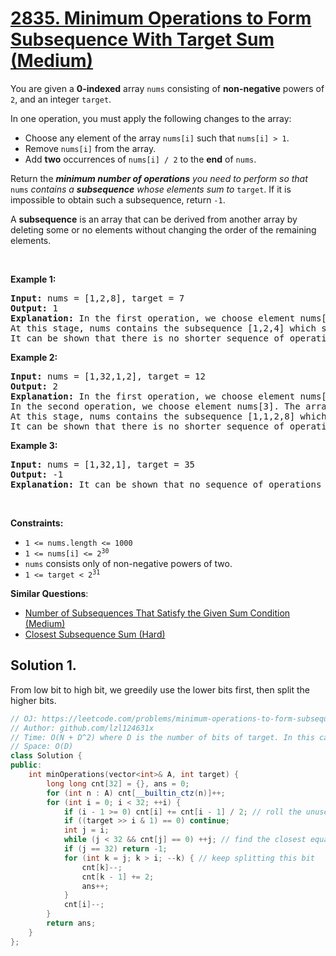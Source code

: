 # [2835. Minimum Operations to Form Subsequence With Target Sum (Medium)](https://leetcode.com/problems/minimum-operations-to-form-subsequence-with-target-sum)

<p>You are given a <strong>0-indexed</strong> array <code>nums</code> consisting of <strong>non-negative</strong> powers of <code>2</code>, and an integer <code>target</code>.</p>
<p>In one operation, you must apply the following changes to the array:</p>
<ul>
	<li>Choose any element of the array <code>nums[i]</code> such that <code>nums[i] &gt; 1</code>.</li>
	<li>Remove <code>nums[i]</code> from the array.</li>
	<li>Add <strong>two</strong> occurrences of <code>nums[i] / 2</code> to the <strong>end</strong> of <code>nums</code>.</li>
</ul>
<p>Return the <em><strong>minimum number of operations</strong> you need to perform so that </em><code>nums</code><em> contains a <strong>subsequence</strong> whose elements sum to</em> <code>target</code>. If it is impossible to obtain such a subsequence, return <code>-1</code>.</p>
<p>A <strong>subsequence</strong> is an array that can be derived from another array by deleting some or no elements without changing the order of the remaining elements.</p>
<p>&nbsp;</p>
<p><strong class="example">Example 1:</strong></p>
<pre><strong>Input:</strong> nums = [1,2,8], target = 7
<strong>Output:</strong> 1
<strong>Explanation:</strong> In the first operation, we choose element nums[2]. The array becomes equal to nums = [1,2,4,4].
At this stage, nums contains the subsequence [1,2,4] which sums up to 7.
It can be shown that there is no shorter sequence of operations that results in a subsequnce that sums up to 7.
</pre>
<p><strong class="example">Example 2:</strong></p>
<pre><strong>Input:</strong> nums = [1,32,1,2], target = 12
<strong>Output:</strong> 2
<strong>Explanation:</strong> In the first operation, we choose element nums[1]. The array becomes equal to nums = [1,1,2,16,16].
In the second operation, we choose element nums[3]. The array becomes equal to nums = [1,1,2,16,8,8]
At this stage, nums contains the subsequence [1,1,2,8] which sums up to 12.
It can be shown that there is no shorter sequence of operations that results in a subsequence that sums up to 12.</pre>
<p><strong class="example">Example 3:</strong></p>
<pre><strong>Input:</strong> nums = [1,32,1], target = 35
<strong>Output:</strong> -1
<strong>Explanation:</strong> It can be shown that no sequence of operations results in a subsequence that sums up to 35.
</pre>
<p>&nbsp;</p>
<p><strong>Constraints:</strong></p>
<ul>
	<li><code>1 &lt;= nums.length &lt;= 1000</code></li>
	<li><code>1 &lt;= nums[i] &lt;= 2<sup>30</sup></code></li>
	<li><code>nums</code> consists only of non-negative powers of two.</li>
	<li><code>1 &lt;= target &lt; 2<sup>31</sup></code></li>
</ul>

**Similar Questions**:
* [Number of Subsequences That Satisfy the Given Sum Condition (Medium)](https://leetcode.com/problems/number-of-subsequences-that-satisfy-the-given-sum-condition/)
* [Closest Subsequence Sum (Hard)](https://leetcode.com/problems/closest-subsequence-sum/)

## Solution 1.

From low bit to high bit, we greedily use the lower bits first, then split the higher bits.

```cpp
// OJ: https://leetcode.com/problems/minimum-operations-to-form-subsequence-with-target-sum
// Author: github.com/lzl124631x
// Time: O(N + D^2) where D is the number of bits of target. In this case D = 32.
// Space: O(D)
class Solution {
public:
    int minOperations(vector<int>& A, int target) {
        long long cnt[32] = {}, ans = 0;
        for (int n : A) cnt[__builtin_ctz(n)]++;
        for (int i = 0; i < 32; ++i) {
            if (i - 1 >= 0) cnt[i] += cnt[i - 1] / 2; // roll the unused lower bits to the current bit
            if ((target >> i & 1) == 0) continue;
            int j = i;
            while (j < 32 && cnt[j] == 0) ++j; // find the closest equal or higher bit
            if (j == 32) return -1;
            for (int k = j; k > i; --k) { // keep splitting this bit
                cnt[k]--;
                cnt[k - 1] += 2;
                ans++;
            }
            cnt[i]--;
        }
        return ans;
    }
};
```